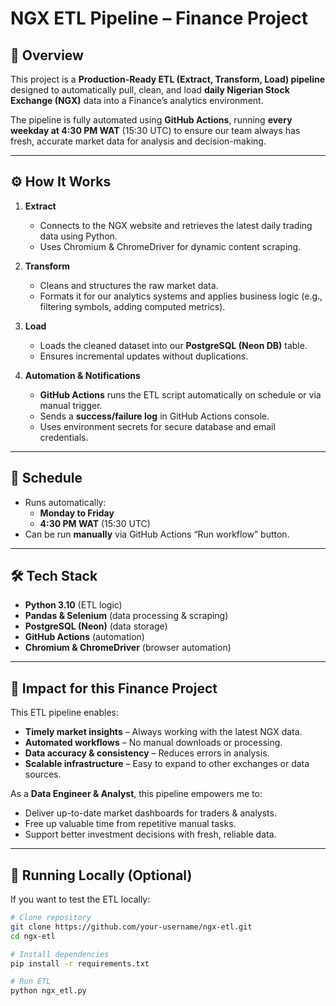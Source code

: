 # NGX ETL Pipeline – Finance Project

## 📌 Overview
This project is a **Production-Ready ETL (Extract, Transform, Load) pipeline** designed to automatically pull, clean, and load **daily Nigerian Stock Exchange (NGX)** data into a Finance’s analytics environment.

The pipeline is fully automated using **GitHub Actions**, running **every weekday at 4:30 PM WAT** (15:30 UTC) to ensure our team always has fresh, accurate market data for analysis and decision-making.

---

## ⚙ How It Works
1. **Extract**  
   - Connects to the NGX website and retrieves the latest daily trading data using Python.
   - Uses Chromium & ChromeDriver for dynamic content scraping.

2. **Transform**  
   - Cleans and structures the raw market data.
   - Formats it for our analytics systems and applies business logic (e.g., filtering symbols, adding computed metrics).

3. **Load**  
   - Loads the cleaned dataset into our **PostgreSQL (Neon DB)** table.
   - Ensures incremental updates without duplications.

4. **Automation & Notifications**  
   - **GitHub Actions** runs the ETL script automatically on schedule or via manual trigger.
   - Sends a **success/failure log** in GitHub Actions console.
   - Uses environment secrets for secure database and email credentials.

---

## 📅 Schedule
- Runs automatically:
  - **Monday to Friday**
  - **4:30 PM WAT** (15:30 UTC)
- Can be run **manually** via GitHub Actions “Run workflow” button.

---

## 🛠 Tech Stack
- **Python 3.10** (ETL logic)
- **Pandas & Selenium** (data processing & scraping)
- **PostgreSQL (Neon)** (data storage)
- **GitHub Actions** (automation)
- **Chromium & ChromeDriver** (browser automation)

---

## 🎯 Impact for this Finance Project
This ETL pipeline enables:
- **Timely market insights** – Always working with the latest NGX data.
- **Automated workflows** – No manual downloads or processing.
- **Data accuracy & consistency** – Reduces errors in analysis.
- **Scalable infrastructure** – Easy to expand to other exchanges or data sources.

As a **Data Engineer & Analyst**, this pipeline empowers me to:
- Deliver up-to-date market dashboards for traders & analysts.
- Free up valuable time from repetitive manual tasks.
- Support better investment decisions with fresh, reliable data.

---

## 🚀 Running Locally (Optional)
If you want to test the ETL locally:
```bash
# Clone repository
git clone https://github.com/your-username/ngx-etl.git
cd ngx-etl

# Install dependencies
pip install -r requirements.txt

# Run ETL
python ngx_etl.py
